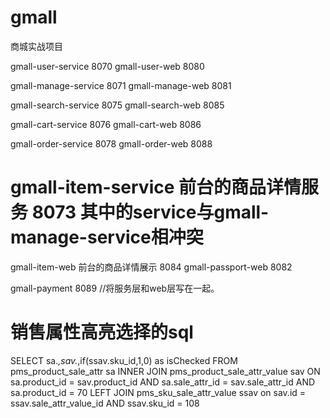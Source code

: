 # gmall
商城实战项目

gmall-user-service  8070
gmall-user-web  8080

gmall-manage-service  8071
gmall-manage-web  8081

gmall-search-service 8075
gmall-search-web 8085

gmall-cart-service 8076
gmall-cart-web 8086

gmall-order-service 8078
gmall-order-web 8088

# gmall-item-service   前台的商品详情服务 8073  其中的service与gmall-manage-service相冲突
gmall-item-web  前台的商品详情展示 8084
gmall-passport-web 8082


gmall-payment 8089    //将服务层和web层写在一起。
# 销售属性高亮选择的sql

SELECT 
sa.*,sav.*,if(ssav.sku_id,1,0) as isChecked
FROM
pms_product_sale_attr sa
INNER JOIN pms_product_sale_attr_value sav ON
sa.product_id = sav.product_id
AND sa.sale_attr_id = sav.sale_attr_id AND sa.product_id = 70
LEFT JOIN pms_sku_sale_attr_value ssav
on sav.id = ssav.sale_attr_value_id AND ssav.sku_id = 108


